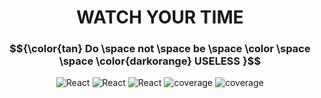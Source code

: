 <h1 align="center" color="orange" >WATCH YOUR TIME</h1>
<h3 bold align="center">$${\color{tan} Do \space not \space be  \space \color \space 
 \space \color{darkorange} USELESS }$$ </h3>
 
<div align="center">
  
![React](https://img.shields.io/badge/Redux-Toolkit-purple)
![React](https://img.shields.io/badge/Dev-React-blue)
![React](https://img.shields.io/badge/React-JavaScript-yellow)
![coverage](https://img.shields.io/badge/React-TypeScript-darkblue)
![coverage](https://img.shields.io/badge/ES6-Class-red)
</div>
